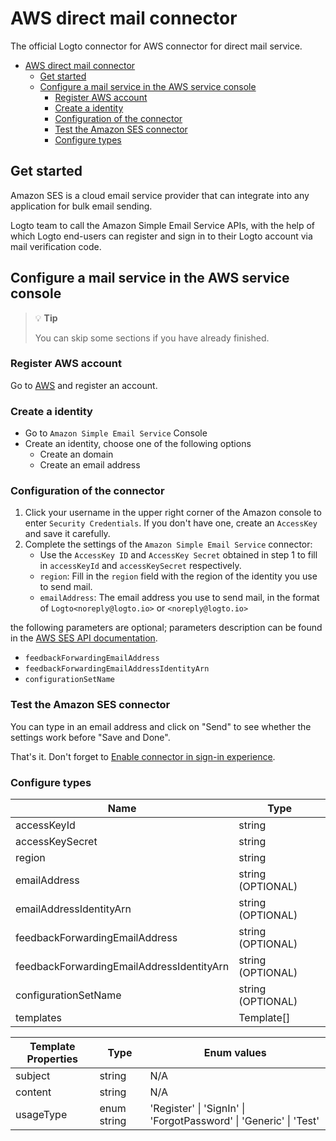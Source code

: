 # AWS direct mail connector

The official Logto connector for AWS connector for direct mail service.

- [AWS direct mail connector](#aws-direct-mail-connector)
  - [Get started](#get-started)
  - [Configure a mail service in the AWS service console](#configure-a-mail-service-in-the-aws-service-console)
    - [Register AWS account](#register-aws-account)
    - [Create a identity](#create-a-identity)
    - [Configuration of the connector](#configuration-of-the-connector)
    - [Test the Amazon SES connector](#test-the-amazon-ses-connector)
    - [Configure types](#configure-types)

## Get started
Amazon SES is a cloud email service provider that can integrate into any application for bulk email sending.

Logto team to call the Amazon Simple Email Service APIs, with the help of which Logto end-users can register and sign in to their Logto account via mail verification code.

## Configure a mail service in the AWS service console

> 💡 **Tip**
> 
> You can skip some sections if you have already finished.

### Register AWS account

Go to [AWS](https://aws.amazon.com/) and register an account.

### Create a identity

- Go to `Amazon Simple Email Service` Console
- Create an identity, choose one of the following options
  - Create an domain
  - Create an email address


### Configuration of the connector

1. Click your username in the upper right corner of the Amazon console to enter `Security Credentials`. If you don't have one, create an `AccessKey` and save it carefully.
2. Complete the settings of the `Amazon Simple Email Service` connector:
   - Use the `AccessKey ID` and `AccessKey Secret` obtained in step 1 to fill in `accessKeyId` and `accessKeySecret` respectively.
   - `region`: Fill in the `region` field with the region of the identity you use to send mail.
   - `emailAddress`: The email address you use to send mail, in the format of `Logto<noreply@logto.io>` or `<noreply@logto.io>`

the following parameters are optional; parameters description can be found in the [AWS SES API documentation](https://docs.aws.amazon.com/ses/latest/APIReference-V2/API_SendEmail.html).

- `feedbackForwardingEmailAddress`
- `feedbackForwardingEmailAddressIdentityArn`
- `configurationSetName`

### Test the Amazon SES connector

You can type in an email address and click on "Send" to see whether the settings work before "Save and Done".

That's it. Don't forget to [Enable connector in sign-in experience](https://docs.logto.io/docs/tutorials/get-started/enable-passcode-sign-in/#enable-connector-in-sign-in-experience).

### Configure types

| Name                                      | Type              |
| ----------------------------------------- | ----------------- |
| accessKeyId                               | string            |
| accessKeySecret                           | string            |
| region                                    | string            |
| emailAddress                              | string (OPTIONAL) |
| emailAddressIdentityArn                   | string (OPTIONAL) |
| feedbackForwardingEmailAddress            | string (OPTIONAL) |
| feedbackForwardingEmailAddressIdentityArn | string (OPTIONAL) |
| configurationSetName                      | string (OPTIONAL) |
| templates                                 | Template[]        |

| Template Properties | Type        | Enum values                                          |
| ------------------- | ----------- | -----------------------------------------------------|
| subject             | string      | N/A                                                  |
| content             | string      | N/A                                                  |
| usageType           | enum string | 'Register' \| 'SignIn' \| 'ForgotPassword' \| 'Generic' \| 'Test' |
